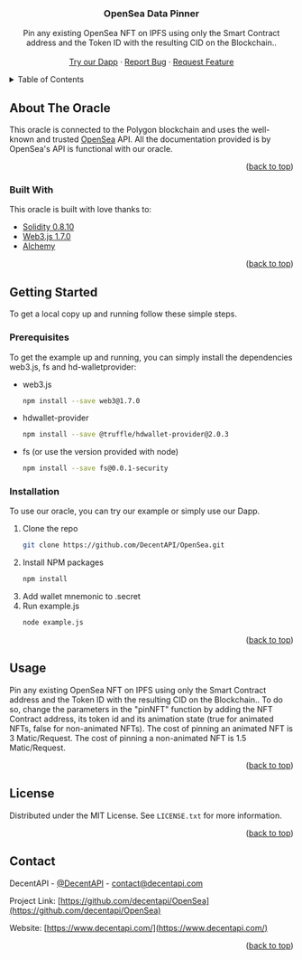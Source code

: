 <div align="center">
  
  <h3 align="center">OpenSea Data Pinner</h3>

  <p align="center">
Pin any existing OpenSea NFT on IPFS using only the Smart Contract address and the Token ID with the resulting CID on the Blockchain..   <br />
    <br />
    <a href="https://opensea.decentapi.com/">Try our Dapp</a>
    ·
    <a href="https://github.com/DecentAPI/OpenSea/issues">Report Bug</a>
    ·
    <a href="https://github.com/DecentAPI/OpenSea/issues">Request Feature</a>
  </p>
</div>


<!-- TABLE OF CONTENTS -->
<details>
  <summary>Table of Contents</summary>
  <ol>
    <li>
      <a href="#about-the-oracle">About The Oracle</a>
      <ul>
        <li><a href="#built-with">Built With</a></li>
      </ul>
    </li>
    <li>
      <a href="#getting-started">Getting Started</a>
      <ul>
        <li><a href="#prerequisites">Prerequisites</a></li>
        <li><a href="#installation">Installation</a></li>
      </ul>
    </li>
    <li><a href="#usage">Usage</a></li>
    <li><a href="#license">License</a></li>
    <li><a href="#contact">Contact</a></li>
    </ol>
</details>


<!-- ABOUT THE Oracle -->
## About The Oracle

This oracle is connected to the Polygon blockchain and uses the well-known and trusted <a href="https://docs.opensea.io/">OpenSea</a> API. All the documentation provided is by OpenSea's API is functional with our oracle.

<p align="right">(<a href="#top">back to top</a>)</p>

### Built With

This oracle is built with love thanks to:

* [Solidity 0.8.10](https://docs.soliditylang.org/en/v0.8.10/)
* [Web3.js 1.7.0](https://web3js.readthedocs.io/en/v1.7.0/)
* [Alchemy](https://www.alchemy.com/)

<p align="right">(<a href="#top">back to top</a>)</p>

<!-- GETTING STARTED -->
## Getting Started

To get a local copy up and running follow these simple steps.

### Prerequisites

To get the example up and running, you can simply install the dependencies web3.js, fs and hd-walletprovider:
* web3.js
  ```sh
  npm install --save web3@1.7.0 
  ```
* hdwallet-provider
  ```sh
  npm install --save @truffle/hdwallet-provider@2.0.3 
  ```
* fs (or use the version provided with node)
  ```sh
  npm install --save fs@0.0.1-security
  ```

### Installation

To use our oracle, you can try our example or simply use our Dapp.

1. Clone the repo
   ```sh
   git clone https://github.com/DecentAPI/OpenSea.git
   ```
2. Install NPM packages
   ```sh
   npm install
   ```
3. Add wallet mnemonic to .secret
4. Run example.js
    ```sh
   node example.js
   ```

<p align="right">(<a href="#top">back to top</a>)</p>

<!-- USAGE EXAMPLES -->
## Usage

Pin any existing OpenSea NFT on IPFS using only the Smart Contract address and the Token ID with the resulting CID on the Blockchain.. To do so, change the parameters in the "pinNFT" function by adding the NFT Contract address, its token id and its animation state (true for animated NFTs, false for non-animated NFTs).
The cost of pinning an animated NFT is 3 Matic/Request.
The cost of pinning a non-animated NFT is 1.5 Matic/Request.

<p align="right">(<a href="#top">back to top</a>)</p>

<!-- LICENSE -->
## License

Distributed under the MIT License. See `LICENSE.txt` for more information.

<p align="right">(<a href="#top">back to top</a>)</p>

<!-- CONTACT -->
## Contact

DecentAPI - [@DecentAPI](https://twitter.com/decentapi) - contact@decentapi.com

Project Link: [https://github.com/decentapi/OpenSea](https://github.com/decentapi/OpenSea)

Website: [https://www.decentapi.com/](https://www.decentapi.com/)

<p align="right">(<a href="#top">back to top</a>)</p>